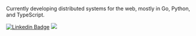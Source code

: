 Currently developing distributed systems for the web, mostly in Go, Python, and TypeScript.

[![Linkedin Badge](https://img.shields.io/badge/-Guilherme%20Lima%20Gonçalves-6633cc?style=flat-square&labelColor=6633cc&logo=linkedin&logoColor=white&link=https://www.linkedin.com/in/guligon90/)](https://www.linkedin.com/in/guligon90/) ![](https://komarev.com/ghpvc/?username=guligon90)
